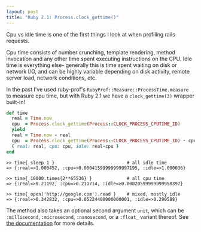 ```yaml
---
layout: post
title: "Ruby 2.1: Process.clock_gettime()"
---
```


Cpu vs idle time is one of the first things I look at when profiling rails requests.

Cpu time consists of number crunching, template rendering, method invocation and any other time spent executing instructions on the CPU. Idle time is everything else- generally this is time spent waiting on disk or network I/O, and can be highly variable depending on disk activity, remote server load, network conditions, etc.

In the past I've used ruby-prof's `RubyProf::Measure::ProcessTime.measure` to measure cpu time, but with Ruby 2.1 we have a `clock_gettime(3)` wrapper built-in!

``` ruby
def time
  real = Time.now
  cpu  = Process.clock_gettime(Process::CLOCK_PROCESS_CPUTIME_ID)
  yield
  real = Time.now - real
  cpu  = Process.clock_gettime(Process::CLOCK_PROCESS_CPUTIME_ID) - cpu
  { real: real, cpu: cpu, idle: real-cpu }
end
```

``` irb
>> time{ sleep 1 }                           # all idle time
=> {:real=>1.000452, :cpu=>0.00041599999999997195, :idle=>1.000036}

>> time{ 10000.times{2**65536} }             # all cpu time
=> {:real=>0.21192, :cpu=>0.211714, :idle=>0.00020599999999998397}

>> time{ open('http://google.com').read }    # mixed, mostly idle
=> {:real=>0.342832, :cpu=>0.05224400000000001, :idle=>0.290588}
```

The method also takes an optional second argument `unit`, which can be `:millisecond`, `:microsecond`, `:nanosecond`, or a `:float_` variant thereof. See [the documentation](http://ruby-doc.org/core-2.1.0/Process.html#method-c-clock_gettime) for more details.

